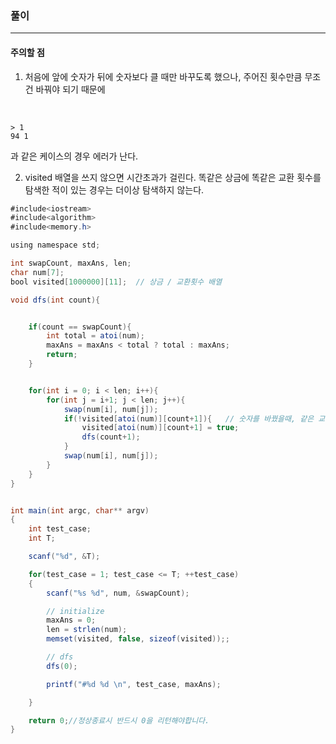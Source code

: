 ### 풀이
***
#### 주의할 점

1. 처음에 앞에 숫자가 뒤에 숫자보다 클 때만 바꾸도록 했으나,
주어진 횟수만큼 무조건 바꿔야 되기 때문에
<br>

    > 1
    94 1

과 같은 케이스의 경우 에러가 난다.

2. visited 배열을 쓰지 않으면 시간초과가 걸린다.
똑같은 상금에 똑같은 교환 횟수를 탐색한 적이 있는 경우는 더이상 탐색하지 않는다.


```java
#include<iostream>
#include<algorithm>
#include<memory.h>

using namespace std;

int swapCount, maxAns, len;
char num[7];
bool visited[1000000][11];  // 상금 / 교환횟수 배열

void dfs(int count){


    if(count == swapCount){
        int total = atoi(num);
        maxAns = maxAns < total ? total : maxAns;
        return;
    }


    for(int i = 0; i < len; i++){
        for(int j = i+1; j < len; j++){
            swap(num[i], num[j]);
            if(!visited[atoi(num)][count+1]){   // 숫자를 바꿨을때, 같은 교환 횟수로 같은 상금이 나온적이 없을때만 진행
                visited[atoi(num)][count+1] = true;
                dfs(count+1);
            }
            swap(num[i], num[j]);
        }
    }
}


int main(int argc, char** argv)
{
    int test_case;
    int T;

    scanf("%d", &T);

    for(test_case = 1; test_case <= T; ++test_case)
    {   
        scanf("%s %d", num, &swapCount);

        // initialize
        maxAns = 0;
        len = strlen(num);
        memset(visited, false, sizeof(visited));;

        // dfs
        dfs(0);

        printf("#%d %d \n", test_case, maxAns);

    }

    return 0;//정상종료시 반드시 0을 리턴해야합니다.
}
```
